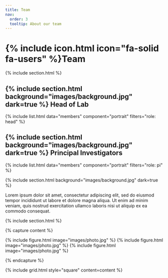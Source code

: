 ```yaml
---
title: Team
nav:
  order: 3
  tooltip: About our team
---
```


# {% include icon.html icon="fa-solid fa-users" %}Team

<!--
Lorem ipsum dolor sit amet, consectetur adipiscing elit, sed do eiusmod tempor
incididunt ut labore et dolore magna aliqua. Ut enim ad minim veniam, quis
nostrud exercitation ullamco laboris nisi ut aliquip ex ea commodo consequat.
-->

{% include section.html %}

## {% include section.html background="images/background.jpg" dark=true %} Head of Lab

{% include list.html data="members" component="portrait" filters="role: head" %}

## {% include section.html background="images/background.jpg" dark=true %} Principal Investigators

{% include list.html data="members" component="portrait" filters="role: pi" %}

<!--
{% include list.html data="members" component="portrait" filters="role: ^(?!pi$)" %}
-->

{% include section.html background="images/background.jpg" dark=true %}

Lorem ipsum dolor sit amet, consectetur adipiscing elit, sed do eiusmod tempor
incididunt ut labore et dolore magna aliqua. Ut enim ad minim veniam, quis
nostrud exercitation ullamco laboris nisi ut aliquip ex ea commodo consequat.

{% include section.html %}

{% capture content %}

{% include figure.html image="images/photo.jpg" %}
{% include figure.html image="images/photo.jpg" %}
{% include figure.html image="images/photo.jpg" %}

{% endcapture %}

{% include grid.html style="square" content=content %}
